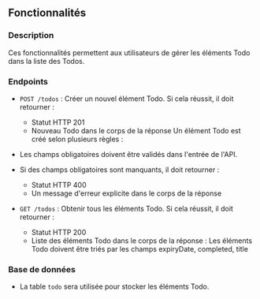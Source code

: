 ## Fonctionnalités

### Description
Ces fonctionnalités permettent aux utilisateurs de gérer les éléments Todo dans la liste des Todos.

### Endpoints

- `POST /todos` : Créer un nouvel élément Todo.
Si cela réussit, il doit retourner :
    - Statut HTTP 201
    - Nouveau Todo dans le corps de la réponse
Un élément Todo est créé selon plusieurs règles :
- Les champs obligatoires doivent être validés dans l'entrée de l'API.
- Si des champs obligatoires sont manquants, il doit retourner :
    - Statut HTTP 400
    - Un message d'erreur explicite dans le corps de la réponse

- `GET /todos` : Obtenir tous les éléments Todo.
Si cela réussit, il doit retourner :
    - Statut HTTP 200
    - Liste des éléments Todo dans le corps de la réponse : Les éléments Todo doivent être triés par les champs expiryDate, completed, title

### Base de données
- La table `todo` sera utilisée pour stocker les éléments Todo.
